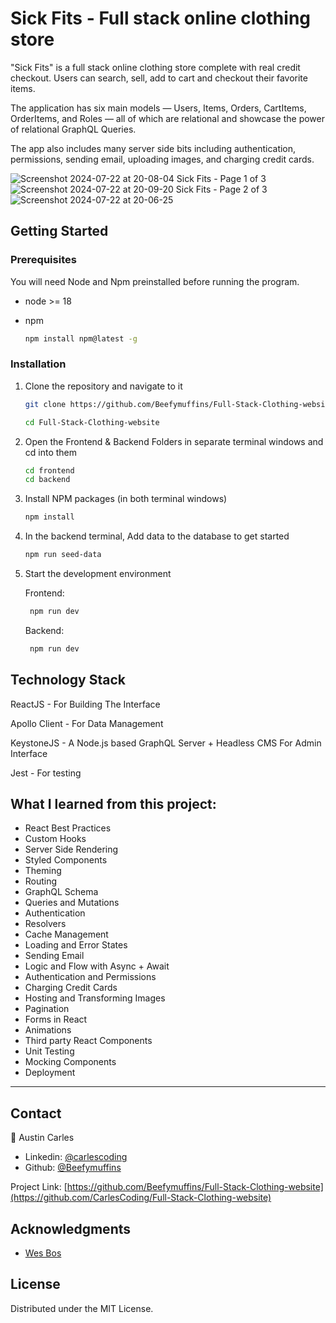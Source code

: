 # Sick Fits - Full stack online clothing store

"Sick Fits" is a full stack online clothing store complete with real credit checkout. Users can search, sell, add to cart and checkout their favorite items.

The application has six main models — Users, Items, Orders, CartItems, OrderItems, and Roles — all of which are relational and showcase the power of relational GraphQL Queries.

The app also includes many server side bits including authentication, permissions, sending email, uploading images, and charging credit cards.

<!-- Images -->
![Screenshot 2024-07-22 at 20-08-04 Sick Fits - Page 1 of 3](https://github.com/user-attachments/assets/54f128fc-0f30-43eb-8186-192f6f7737d8)
![Screenshot 2024-07-22 at 20-09-20 Sick Fits - Page 2 of 3](https://github.com/user-attachments/assets/abfb9c67-9a86-4130-abb0-9f494dab3623)
![Screenshot 2024-07-22 at 20-06-25 ](https://github.com/user-attachments/assets/5018f2e7-2d28-4f0c-aa10-4f0d3a4aa185)

<!-- GETTING STARTED -->

## Getting Started

### Prerequisites

You will need Node and Npm preinstalled before running the program.

- node >= 18
- npm

  ```sh
  npm install npm@latest -g
  ```

### Installation

1. Clone the repository and navigate to it

   ```sh
   git clone https://github.com/Beefymuffins/Full-Stack-Clothing-website.git

   cd Full-Stack-Clothing-website
   ```

2. Open the Frontend & Backend Folders in separate terminal windows and cd into them
   ```sh
   cd frontend
   cd backend
   ```
3. Install NPM packages (in both terminal windows)
   ```sh
   npm install
   ```
4. In the backend terminal, Add data to the database to get started

   ```sh
   npm run seed-data
   ```

5. Start the development environment

   Frontend:

   ```sh
    npm run dev
   ```

   Backend:

   ```sh
    npm run dev
   ```

<!-- Tech Stack -->

## Technology Stack

ReactJS - For Building The Interface

Apollo Client - For Data Management

KeystoneJS - A Node.js based GraphQL Server + Headless CMS For Admin Interface

Jest - For testing

## What I learned from this project:

- React Best Practices
- Custom Hooks
- Server Side Rendering
- Styled Components
- Theming
- Routing
- GraphQL Schema
- Queries and Mutations
- Authentication
- Resolvers
- Cache Management
- Loading and Error States
- Sending Email
- Logic and Flow with Async + Await
- Authentication and Permissions
- Charging Credit Cards
- Hosting and Transforming Images
- Pagination
- Forms in React
- Animations
- Third party React Components
- Unit Testing
- Mocking Components
- Deployment

---

<!-- CONTACT -->

## Contact

👤 Austin Carles

- Linkedin: [@carlescoding](https://www.linkedin.com/in/carlescoding/)
- Github: [@Beefymuffins](https://github.com/Beefymuffins)

Project Link: [https://github.com/Beefymuffins/Full-Stack-Clothing-website](https://github.com/CarlesCoding/Full-Stack-Clothing-website)

<!-- Acknowledgments  -->

## Acknowledgments

- [Wes Bos](https://advancedreact.com/)

<!-- LICENSE -->

## License

Distributed under the MIT License.
